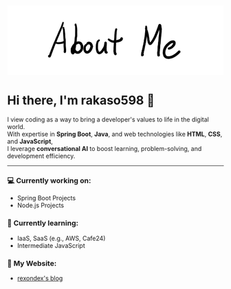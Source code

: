 ![AboutMe](images/AboutMe.png)  

# Hi there, I'm rakaso598 👋  

I view coding as a way to bring a developer's values to life in the digital world.  
With expertise in **Spring Boot**, **Java**, and web technologies like **HTML**, **CSS**, and **JavaScript**,  
I leverage **conversational AI** to boost learning, problem-solving, and development efficiency.  

---

### 💻 **Currently working on:**  
- Spring Boot Projects  
- Node.js Projects  

### 🌱 **Currently learning:**  
- IaaS, SaaS (e.g., AWS, Cafe24)  
- Intermediate JavaScript  

### 📝 **My Website:**  
- [rexondex's blog](https://rexondex.tistory.com)  
